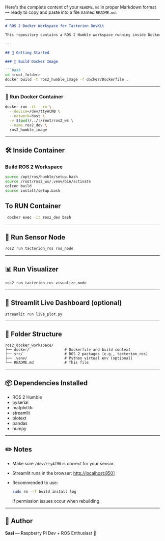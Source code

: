 Here's the complete content of your `README.md` in proper Markdown format — ready to copy and paste into a file named `README.md`:

---

````markdown
# ROS 2 Docker Workspace for Tacterion DevKit

This repository contains a ROS 2 Humble workspace running inside Docker, integrated with the Tacterion DevKit. It supports sensor data logging and live visualization using CLI or Streamlit.

---

## 🚀 Getting Started

### 🔧 Build Docker Image

```bash
cd <root_folder>
docker build -t ros2_humble_image -f docker/Dockerfile .
````

---

### 🐳 Run Docker Container

```bash
docker run -it --rm \
  --device=/dev/ttyACM0 \
  --network=host \
  -v $(pwd)/../:/root/ros2_ws \
  --name ros2_dev \
  ros2_humble_image
```

---

## 🛠 Inside Container

### Build ROS 2 Workspace

```bash
source /opt/ros/humble/setup.bash
source /root/ros2_ws/.venv/bin/activate
colcon build
source install/setup.bash
```
## To RUN Container

```bash
 docker exec -it ros2_dev bash
```
---

## 📡 Run Sensor Node

```bash
ros2 run tacterion_ros ros_node
```

---

## 📊 Run Visualizer

```bash
ros2 run tacterion_ros visualize_node
```

---

## 🔁 Streamlit Live Dashboard (optional)

```bash
streamlit run live_plot.py
```

---

## 📁 Folder Structure

```
ros2_docker_workspace/
├── docker/                # Dockerfile and build context
├── src/                   # ROS 2 packages (e.g., tacterion_ros)
├── .venv/                 # Python virtual env (optional)
└── README.md              # This file
```

---

## 📦 Dependencies Installed

* ROS 2 Humble
* pyserial
* matplotlib
* streamlit
* plotext
* pandas
* numpy

---

## ✏️ Notes

* Make sure `/dev/ttyACM0` is correct for your sensor.
* Streamlit runs in the browser: [http://localhost:8501](http://localhost:8501)
* Recommended to use:

  ```bash
  sudo rm -rf build install log
  ```

  if permission issues occur when rebuilding.

---

## 🧪 Author

**Sasi** — Raspberry Pi Dev + ROS Enthusiast 🚀

